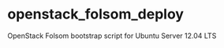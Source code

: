 openstack_folsom_deploy
=======================

OpenStack Folsom bootstrap script for Ubuntu Server 12.04 LTS